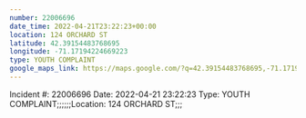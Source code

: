 ```yaml
---
number: 22006696
date_time: 2022-04-21T23:22:23+00:00
location: 124 ORCHARD ST
latitude: 42.39154483768695
longitude: -71.17194224669223
type: YOUTH COMPLAINT
google_maps_link: https://maps.google.com/?q=42.39154483768695,-71.17194224669223
---
```


Incident #: 22006696  Date: 2022-04-21 23:22:23   Type: YOUTH COMPLAINT;;;;;;Location: 124 ORCHARD ST;;;

